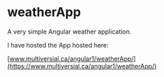 # weatherApp
A very simple Angular weather application.

I have hosted the App hosted here:

  [www.multiversial.ca/angular1/weatherApp/](https://www.multiversial.ca/angular1/weatherApp/)
